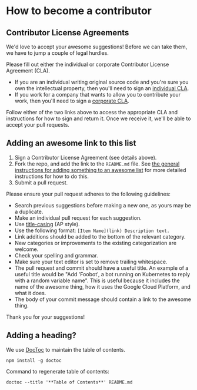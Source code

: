 # How to become a contributor

## Contributor License Agreements

We'd love to accept your awesome suggestions! Before we can take them, we have
to jump a couple of legal hurdles.

Please fill out either the individual or corporate Contributor License Agreement
(CLA).

  * If you are an individual writing original source code and you're sure you
    own the intellectual property, then you'll need to sign an [individual
    CLA](https://developers.google.com/open-source/cla/individual).
  * If you work for a company that wants to allow you to contribute your work,
    then you'll need to sign a [corporate
    CLA](https://developers.google.com/open-source/cla/corporate).

Follow either of the two links above to access the appropriate CLA and
instructions for how to sign and return it. Once we receive it, we'll be able to
accept your pull requests.


## Adding an awesome link to this list

1. Sign a Contributor License Agreement (see details above).
1. Fork the repo, and add the link to the `README.md` file. See [the general
   instructions for adding something to an awesome
   list](https://github.com/sindresorhus/awesome/blob/master/contributing.md#adding-something-to-an-awesome-list)
   for more detailed instructions for how to do this.
1. Submit a pull request.

Please ensure your pull request adheres to the following guidelines:

- Search previous suggestions before making a new one, as yours may be a
  duplicate.
- Make an individual pull request for each suggestion.
- Use [title-casing](http://titlecapitalization.com) (AP style).
- Use the following format: `[Item Name](link) Description text.`
- Link additions should be added to the bottom of the relevant category.
- New categories or improvements to the existing categorization are welcome.
- Check your spelling and grammar.
- Make sure your text editor is set to remove trailing whitespace.
- The pull request and commit should have a useful title. An example of a
  useful title would be "Add 'Foobot', a bot running on Kubernetes to reply
  with a random variable name". This is useful because it includes the name of
  the awesome thing, how it uses the Google Cloud Platform, and what it does.
- The body of your commit message should contain a link to the awesome thing.

Thank you for your suggestions!


## Adding a heading?

We use [DocToc](https://github.com/thlorenz/doctoc) to maintain the table of
contents.

    npm install -g doctoc

Command to regenerate table of contents:

    doctoc --title '**Table of Contents**' README.md
